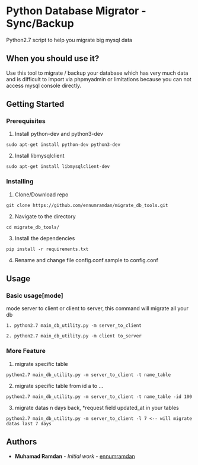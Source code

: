 
# Python Database Migrator - Sync/Backup

Python2.7 script to help you migrate big mysql data

## When you should use it?

Use this tool to migrate / backup your database which has very much data and is difficult to import via phpmyadmin or limitations because you can not access mysql console directly.

## Getting Started

### Prerequisites

1. Install python-dev and python3-dev

```
sudo apt-get install python-dev python3-dev
```

2. Install libmysqlclient

```
sudo apt-get install libmysqlclient-dev
```

### Installing

1. Clone/Download repo

```
git clone https://github.com/ennumramdan/migrate_db_tools.git
```

2. Navigate to the directory

```
cd migrate_db_tools/
```

3. Install the dependencies

```
pip install -r requirements.txt
```

4. Rename and change file config.conf.sample to config.conf

## Usage

### Basic usage[mode]
mode server to client or client to server, this command will migrate all your db

```
1. python2.7 main_db_utility.py -m server_to_client

2. python2.7 main_db_utility.py -m client to_server
```

### More Feature

1. migrate specific table

```
python2.7 main_db_utility.py -m server_to_client -t name_table
```

2. migrate specific table from id a to ...

```
python2.7 main_db_utility.py -m server_to_client -t name_table -id 100
```

3. migrate datas n days back, *request field updated_at in your tables

```
python2.7 main_db_utility.py -m server_to_client -l 7 <-- will migrate datas last 7 days
```



## Authors

* **Muhamad Ramdan** - *Initial work* - [ennumramdan](https://github.com/ennumramdan)
